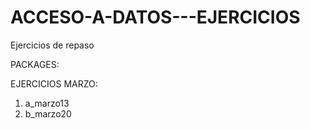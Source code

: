 # ACCESO-A-DATOS---EJERCICIOS
Ejercicios de repaso

PACKAGES:

EJERCICIOS MARZO:
  1) a_marzo13
  2) b_marzo20


